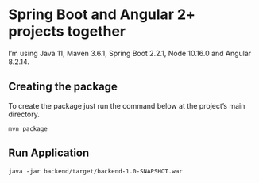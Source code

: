 # Spring Boot and Angular 2+ projects together

I’m using Java 11, Maven 3.6.1, Spring Boot 2.2.1, Node 10.16.0 and Angular 8.2.14.

## Creating the package
To create the package just run the command below at the project’s main directory.

```
mvn package

```
## Run Application

```
java -jar backend/target/backend-1.0-SNAPSHOT.war

```


